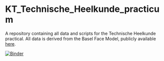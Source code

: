 # KT_Technische_Heelkunde_practicum
A repository containing all data and scripts for the Technische Heelkunde practical. All data is derived from the Basel Face Model, publicly available [here](https://faces.dmi.unibas.ch/bfm/).

[![Binder](https://mybinder.org/badge_logo.svg)](https://mybinder.org/v2/gh/khalidelghoul/KT_Technische_Heelkunde_practicum/HEAD)
